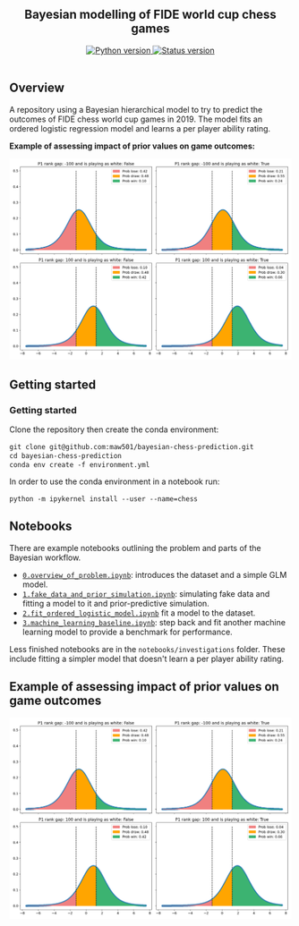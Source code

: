 <h2 align="center">Bayesian modelling of FIDE world cup chess games</h2>

<div align="center">
  <!--Python version -->
  <a href="https://www.python.org/downloads/release/python-380/">
    <img src="https://img.shields.io/badge/python-3.8-blue.svg"
      alt="Python version" />
  </a>
  <!--Commits  -->
  <a href="https://github.com/maw501/bayesian-chess-prediction/commits/main">
    <img src="https://img.shields.io/github/last-commit/maw501/bayesian-chess-prediction.svg"
      alt="Status version" />
  </a>
</div>
<br />

## Overview

A repository using a Bayesian hierarchical model to try to predict the outcomes of FIDE chess world cup games in 2019. The model fits an ordered logistic regression model and learns a per player ability rating.

**Example of assessing impact of prior values on game outcomes:**

![Image](resources/prior_sim.png)

## Getting started

### Getting started

Clone the repository then create the conda environment:

```
git clone git@github.com:maw501/bayesian-chess-prediction.git
cd bayesian-chess-prediction
conda env create -f environment.yml
```

In order to use the conda environment in a notebook run:

```
python -m ipykernel install --user --name=chess
```

## Notebooks

There are example notebooks outlining the problem and parts of the Bayesian workflow. 

* [`0.overview_of_problem.ipynb`](https://nbviewer.jupyter.org/github/maw501/bayesian-chess-prediction/blob/main/notebooks/0.overview_of_problem.ipynb): introduces the dataset and a simple GLM model.
* [`1.fake_data_and_prior_simulation.ipynb`](https://nbviewer.jupyter.org/github/maw501/bayesian-chess-prediction/blob/main/notebooks/1.fake_data_and_prior_simulation.ipynb): simulating fake data and fitting a model to it and prior-predictive simulation.
* [`2.fit_ordered_logistic_model.ipynb`](https://nbviewer.jupyter.org/github/maw501/bayesian-chess-prediction/blob/main/notebooks/2.fit_ordered_logistic_model.ipynb) fit a model to the dataset.
* [`3.machine_learning_baseline.ipynb`](https://nbviewer.jupyter.org/github/maw501/bayesian-chess-prediction/blob/main/notebooks/3.machine_learning_baseline.ipynb): step back and fit another machine learning model to provide a benchmark for performance.

Less finished notebooks are in the `notebooks/investigations` folder. These include fitting a simpler model that doesn't learn a per player ability rating.

## Example of assessing impact of prior values on game outcomes

![Image](resources/prior_sim.png)